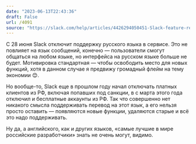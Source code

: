 ```yaml
---
date: "2023-06-13T22:43:36"
draft: False
url: /4091
source: "https://slack.com/help/articles/4426294050451-Slack-feature-retirements"
---
```


C 28 июня Slack отключит поддержку русского языка в сервисе. Это не повлияет на язык сообщений, конечно — пользователи смогут общаться на любом языке, но интерфейса на русском языке больше не будет. Мотивировка стандартная — чтобы освободить место для новых функций, хотя в данном случае я предвижу громадный флейм на тему экономии 😊. 

Но вообще-то, Slack еще в прошлом году начал отключать платных клиентов из РФ, включая попавших под санкции, в с марта этого года отключил и бесплатные аккаунты из РФ. Так что совершенно нет никакого смысла поддерживать перевод на этот язык, а его нельзя просто оставить — появляются новые функции, удаляются старые и всё это надо поддерживать.

Ну да, а английского, как и других языков, «самые лучшие в мире российские разработчики» знать не очень могут, видимо.
